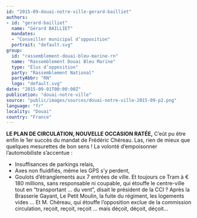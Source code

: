 ```yaml
---
id: "2015-09-douai-notre-ville-gerard-bailliet"
authors:
- id: "gerard-bailliet"
  name: "Gérard BAILLIET"
  mandates: 
  - "Conseiller municipal d’opposition"
  portrait: "default.svg"
group:
  id: "rassemblement-douai-bleu-marine-rn"
  name: "Rassemblement Douai Bleu Marine"
  type: "Élus d’opposition"
  party: "Rassemblement National"
  partyAbbr: "RN"
  logo: "default.svg"
date: "2015-09-01T00:00:00Z"
publication: "douai-notre-ville"
source: "public/images/sources/douai-notre-ville-2015-09-p2.png"
language: "fr"
locality: "Douai"
country: "France"
---
```


**LE PLAN DE CIRCULATION, NOUVELLE OCCASION RATÉE,**
C’eût pu être enfin le 1er succès du mandat de Frédéric Chéreau. Las, rien de mieux que quelques mesurettes de bon sens ! La volonté  d’empoisonner l’automobiliste s’accentue :
- Insuffisances de parkings relais,
- Axes non fluidifiés, même les GPS s’y perdent,
- Goulots d’étranglements aux 7 entrées de ville.
Et toujours ce Tram à € 180 millions, sans responsable ni coupable, qui étouffe le centre-ville tout en “transportant … du vent”, disait le président de la CCI ? Après la Brasserie Gayant, Le Petit Moulin, la fuite du régiment, les logements vides ... Et M. Chéreau, qui étouffe l’opposition exclue de la commission circulation, reçoit, reçoit, reçoit … mais déçoit, déçoit, déçoit…
